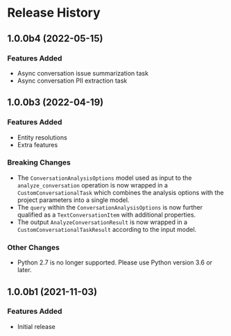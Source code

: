 # Release History

## 1.0.0b4 (2022-05-15)

### Features Added
* Async conversation issue summarization task
* Async conversation PII extraction task


## 1.0.0b3 (2022-04-19)

### Features Added
* Entity resolutions
* Extra features

### Breaking Changes
* The `ConversationAnalysisOptions` model used as input to the `analyze_conversation` operation is now wrapped in a `CustomConversationalTask` which combines the analysis options with the project parameters into a single model.
* The `query` within the `ConversationAnalysisOptions` is now further qualified as a `TextConversationItem` with additional properties.
* The output `AnalyzeConversationResult` is now wrapped in a `CustomConversationalTaskResult` according to the input model.

### Other Changes
* Python 2.7 is no longer supported. Please use Python version 3.6 or later.

## 1.0.0b1 (2021-11-03)

### Features Added
* Initial release
